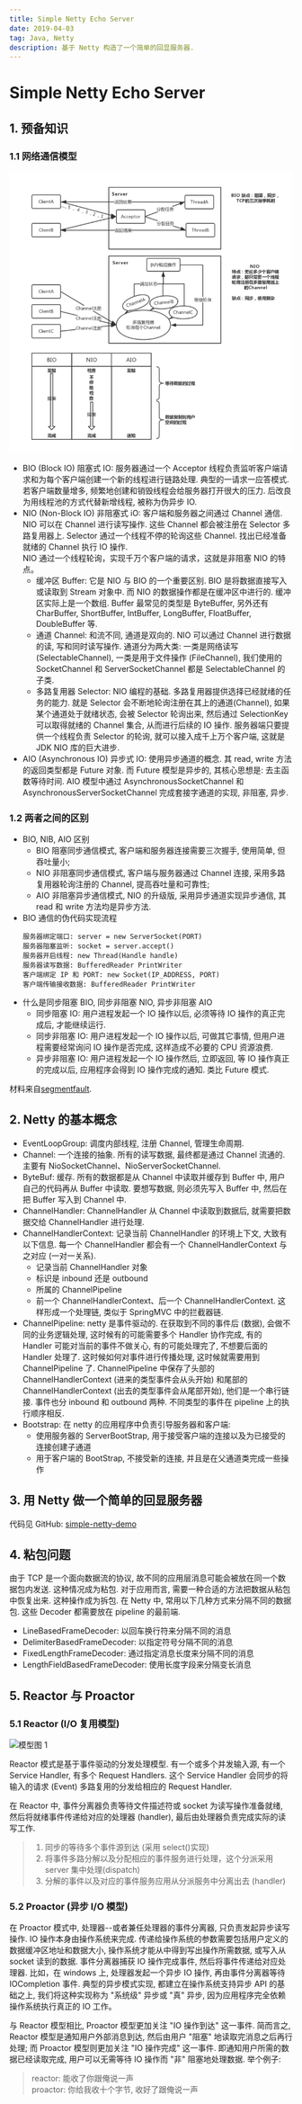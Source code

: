```yaml
---
title: Simple Netty Echo Server
date: 2019-04-03
tag: Java, Netty
description: 基于 Netty 构造了一个简单的回显服务器.
---
```


# Simple Netty Echo Server

## 1. 预备知识

### 1.1 网络通信模型

![网络 IO 模型](./attachment/model.png)

- BIO (Block IO) 阻塞式 IO: 服务器通过一个 Acceptor 线程负责监听客户端请求和为每个客户端创建一个新的线程进行链路处理. 典型的一请求一应答模式. 若客户端数量增多, 频繁地创建和销毁线程会给服务器打开很大的压力. 后改良为用线程池的方式代替新增线程, 被称为伪异步 IO.
- NIO (Non-Block IO) 非阻塞式 iO: 客户端和服务器之间通过 Channel 通信. NIO 可以在 Channel 进行读写操作. 这些 Channel 都会被注册在 Selector 多路复用器上. Selector 通过一个线程不停的轮询这些 Channel. 找出已经准备就绪的 Channel 执行 IO 操作.  
  NIO 通过一个线程轮询，实现千万个客户端的请求，这就是非阻塞 NIO 的特点。
  - 缓冲区 Buffer: 它是 NIO 与 BIO 的一个重要区别. BIO 是将数据直接写入或读取到 Stream 对象中. 而 NIO 的数据操作都是在缓冲区中进行的. 缓冲区实际上是一个数组. Buffer 最常见的类型是 ByteBuffer, 另外还有 CharBuffer, ShortBuffer, IntBuffer, LongBuffer, FloatBuffer, DoubleBuffer 等.
  - 通道 Channel: 和流不同, 通道是双向的. NIO 可以通过 Channel 进行数据的读, 写和同时读写操作. 通道分为两大类: 一类是网络读写(SelectableChannel), 一类是用于文件操作 (FileChannel), 我们使用的 SocketChannel 和 ServerSocketChannel 都是 SelectableChannel 的子类.
  - 多路复用器 Selector: NIO 编程的基础. 多路复用器提供选择已经就绪的任务的能力. 就是 Selector 会不断地轮询注册在其上的通道(Channel), 如果某个通道处于就绪状态, 会被 Selector 轮询出来, 然后通过 SelectionKey 可以取得就绪的 Channel 集合, 从而进行后续的 IO 操作. 服务器端只要提供一个线程负责 Selector 的轮询, 就可以接入成千上万个客户端, 这就是 JDK NIO 库的巨大进步.
- AIO (Asynchronous IO) 异步式 IO: 使用异步通道的概念. 其 read, write 方法的返回类型都是 Future 对象. 而 Future 模型是异步的, 其核心思想是: 去主函数等待时间. AIO 模型中通过 AsynchronousSocketChannel 和 AsynchronousServerSocketChannel 完成套接字通道的实现, 非阻塞, 异步.

### 1.2 两者之间的区别

- BIO, NIB, AIO 区别
  - BIO 阻塞同步通信模式, 客户端和服务器连接需要三次握手, 使用简单, 但吞吐量小;
  - NIO 非阻塞同步通信模式, 客户端与服务器通过 Channel 连接, 采用多路复用器轮询注册的 Channel, 提高吞吐量和可靠性;
  - AIO 非阻塞异步通信模式, NIO 的升级版, 采用异步通道实现异步通信, 其 read 和 write 方法均是异步方法.
- BIO 通信的伪代码实现流程
  ```text
  服务器绑定端口: server = new ServerSocket(PORT)
  服务器阻塞监听: socket = server.accept()
  服务器开启线程: new Thread(Handle handle)
  服务器读写数据: BufferedReader PrintWriter
  客户端绑定 IP 和 PORT: new Socket(IP_ADDRESS, PORT)
  客户端传输接收数据: BufferedReader PrintWriter
  ```
- 什么是同步阻塞 BIO, 同步非阻塞 NIO, 异步非阻塞 AIO
  - 同步阻塞 IO: 用户进程发起一个 IO 操作以后, 必须等待 IO 操作的真正完成后, 才能继续运行.
  - 同步非阻塞 IO: 用户进程发起一个 IO 操作以后, 可做其它事情, 但用户进程需要经常询问 IO 操作是否完成, 这样造成不必要的 CPU 资源浪费.
  - 异步非阻塞 IO: 用户进程发起一个 IO 操作然后, 立即返回, 等 IO 操作真正的完成以后, 应用程序会得到 IO 操作完成的通知. 类比 Future 模式.

材料来自[segmentfault](https://segmentfault.com/a/1190000012976683).

## 2. Netty 的基本概念

- EventLoopGroup: 调度内部线程, 注册 Channel, 管理生命周期.
- Channel: 一个连接的抽象. 所有的读写数据, 最终都是通过 Channel 流通的. 主要有 NioSocketChannel、NioServerSocketChannel.
- ByteBuf: 缓存. 所有的数据都是从 Channel 中读取并缓存到 Buffer 中, 用户自己的代码再从 Buffer 中读取. 要想写数据, 则必须先写入 Buffer 中, 然后在把 Buffer 写入到 Channel 中.
- ChannelHandler: ChannelHandler 从 Channel 中读取到数据后, 就需要把数据交给 ChannelHandler 进行处理.
- ChannelHandlerContext: 记录当前 ChannelHandler 的环境上下文, 大致有以下信息. 每一个 ChannelHandler 都会有一个 ChannelHandlerContext 与之对应 (一对一关系).
  - 记录当前 ChannelHandler 对象
  - 标识是 inbound 还是 outbound
  - 所属的 ChannelPipeline
  - 前一个 ChannelHandlerContext、后一个 ChannelHandlerContext. 这样形成一个处理链, 类似于 SpringMVC 中的拦截器链.
- ChannelPipeline: netty 是事件驱动的. 在获取到不同的事件后 (数据), 会做不同的业务逻辑处理, 这时候有的可能需要多个 Handler 协作完成, 有的 Handler 可能对当前的事件不做关心, 有的可能处理完了, 不想要后面的 Handler 处理了. 这时候如何对事件进行传播处理, 这时候就需要用到 ChannelPipeline 了. ChannelPipeline 中保存了头部的 ChannelHandlerContext (进来的类型事件会从头开始) 和尾部的 ChannelHandlerContext (出去的类型事件会从尾部开始), 他们是一个串行链接. 事件也分 inbound 和 outbound 两种. 不同类型的事件在 pipeline 上的执行顺序相反.
- Bootstrap: 在 netty 的应用程序中负责引导服务器和客户端:
  - 使用服务器的 ServerBootStrap, 用于接受客户端的连接以及为已接受的连接创建子通道
  - 用于客户端的 BootStrap, 不接受新的连接, 并且是在父通道类完成一些操作

## 3. 用 Netty 做一个简单的回显服务器

代码见 GitHub: [simple-netty-demo](https://github.com/K9A2/simple-netty-demo)

## 4. 粘包问题

由于 TCP 是一个面向数据流的协议, 故不同的应用层消息可能会被放在同一个数据包内发送. 这种情况成为粘包. 对于应用而言, 需要一种合适的方法把数据从粘包中恢复出来. 这种操作成为拆包. 在 Netty 中, 常用以下几种方式来分隔不同的数据包. 这些 Decoder 都需要放在 pipeline 的最前端.

- LineBasedFrameDecoder: 以回车换行符来分隔不同的消息
- DelimiterBasedFrameDecoder: 以指定符号分隔不同的消息
- FixedLengthFrameDecoder: 通过指定消息长度来分隔不同的消息
- LengthFieldBasedFrameDecoder: 使用长度字段来分隔变长消息

## 5. Reactor 与 Proactor

### 5.1 Reactor (I/O 复用模型)

![模型图 1](https://user-gold-cdn.xitu.io/2018/7/11/164874093c4d67ab?imageView2/0/w/1280/h/960/format/webp/ignore-error/1)

Reactor 模式是基于事件驱动的分发处理模型. 有一个或多个并发输入源, 有一个 Service Handler, 有多个 Request Handlers. 这个 Service Handler 会同步的将输入的请求 (Event) 多路复用的分发给相应的 Request Handler.

在 Reactor 中, 事件分离器负责等待文件描述符或 socket 为读写操作准备就绪, 然后将就绪事件传递给对应的处理器 (handler), 最后由处理器负责完成实际的读写工作.

> 1. 同步的等待多个事件源到达 (采用 select()实现)
> 2. 将事件多路分解以及分配相应的事件服务进行处理，这个分派采用 server 集中处理(dispatch)
> 3. 分解的事件以及对应的事件服务应用从分派服务中分离出去 (handler)

### 5.2 Proactor (异步 I/O 模型)

在 Proactor 模式中, 处理器--或者兼任处理器的事件分离器, 只负责发起异步读写操作. IO 操作本身由操作系统来完成. 传递给操作系统的参数需要包括用户定义的数据缓冲区地址和数据大小, 操作系统才能从中得到写出操作所需数据, 或写入从 socket 读到的数据. 事件分离器捕获 IO 操作完成事件, 然后将事件传递给对应处理器. 比如，在 windows 上, 处理器发起一个异步 IO 操作, 再由事件分离器等待 IOCompletion 事件. 典型的异步模式实现, 都建立在操作系统支持异步 API 的基础之上, 我们将这种实现称为 "系统级" 异步或 "真" 异步, 因为应用程序完全依赖操作系统执行真正的 IO 工作。

与 Reactor 模型相比, Proactor 模型更加关注 "IO 操作到达" 这一事件. 简而言之, Reactor 模型是通知用户外部消息到达, 然后由用户 "阻塞" 地读取完消息之后再行处理; 而 Proactor 模型则更加关注 "IO 操作完成" 这一事件. 即通知用户所需的数据已经读取完成, 用户可以无需等待 IO 操作而 "非" 阻塞地处理数据. 举个例子:

> reactor: 能收了你跟俺说一声  
> proactor: 你给我收十个字节, 收好了跟俺说一声
